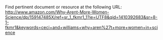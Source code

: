Find pertinent document or resource at the following URL:
http://www.amazon.com/Why-Arent-More-Women-Science/dp/159147485X/ref=sr_1_fkmr1_1?ie=UTF8&qid=1410392683&sr=8-1-fkmr1&keywords=ceci+and+williams+why+aren%27t+more+women+in+science

